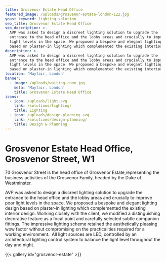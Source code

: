 ```yaml
---
title: Grosvenor Estate Head Office
featured_image: /uploads/grosvenor-estate-london-122.jpg
yoast_keyword: lighting solution
seo_title: Grosvenor Estate Head Office
seo_description: >-
  AVP was asked to design a ​discreet​ lighting​ solution​ to upgrade the
  entrance to the head office and the lobby areas and crucially to improve poor
  light levels in the space. We proposed ​a bespoke and elegant lighting design​
  based on plaster-in lighting which complemented​ the existing interior design.
description: >-
  AVP was asked to design a ​discreet​ lighting​ solution​ to upgrade the
  entrance to the head office and the lobby areas and crucially to improve poor
  light levels in the space. We proposed ​a bespoke and elegant lighting design​
  based on plaster-in lighting which complemented​ the existing interior design.
location: 'Mayfair, London'
banner:
  - image: /uploads/waiting-room.jpg
    meta: 'Mayfair, London'
    title: Grosvenor Estate Head Office
icons:
  - icon: /uploads/light.svg
    link: /solutions/lighting/
    title: Lighting
  - icon: /uploads/design-planning.svg
    link: /solutions/design-planning/
    title: Design & Planning
---
```

# Grosvenor Estate Head Office, Grosvenor Street, W1

70 Grosvenor Street is the head office of Grosvenor Estate, ​representing​ the business activities of the Grosvenor Family, headed by the Duke of Westminster.

AVP was asked to design a ​discreet​ lighting​ solution​ to upgrade the entrance to the head office and the lobby areas and crucially to improve poor light levels in the space. We proposed ​a bespoke and elegant lighting design​ based on plaster-in lighting which complemented​ the existing interior design. Working closely with the client, ​we modified a distinguishing decorative feature as a focal point and carefully selected subtle companion fittings. The impressive lighting scheme retained the aesthetically pleasing wow factor without compromising on the practicalities required for a working environment. ​ All light sources are LED, ​controlled ​by an architectural lighting control system to balance the light level throughout the day and night.

{{< gallery id="grosvenor-estate" >}}
